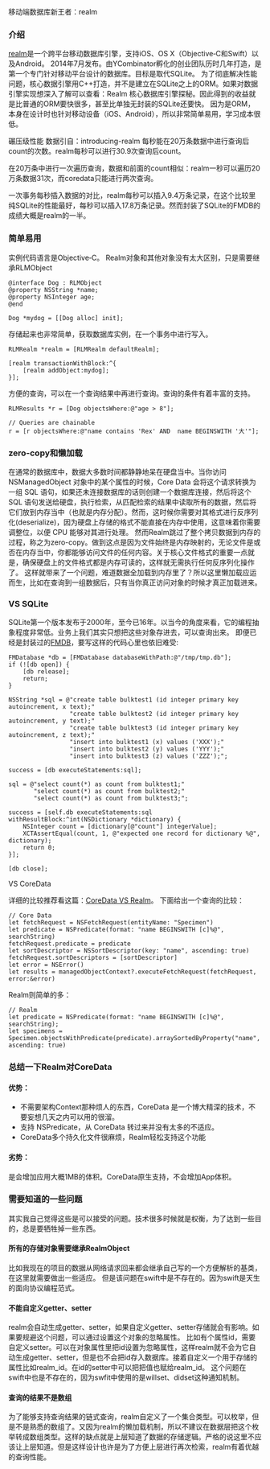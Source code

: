移动端数据库新王者：realm

### 介绍

[realm](https://realm.io/cn/)是一个跨平台移动数据库引擎，支持iOS、OS X（Objective‑C和Swift）以及Android。
2014年7月发布。由YCombinator孵化的创业团队历时几年打造，是第一个专门针对移动平台设计的数据库。目标是取代SQLite。
为了彻底解决性能问题，核心数据引擎用C++打造，并不是建立在SQLite之上的ORM。如果对数据引擎实现想深入了解可以查看：Realm 核心数据库引擎探秘。因此得到的收益就是比普通的ORM要快很多，甚至比单独无封装的SQLite还要快。
因为是ORM，本身在设计时也针对移动设备（iOS、Android），所以非常简单易用，学习成本很低。

碾压级性能
数据引自：introducing-realm
每秒能在20万条数据中进行查询后count的次数。realm每秒可以进行30.9次查询后count。

在20万条中进行一次遍历查询，数据和前面的count相似：realm一秒可以遍历20万条数据31次，而coredata只能进行两次查询。

一次事务每秒插入数据的对比，realm每秒可以插入9.4万条记录，在这个比较里纯SQLite的性能最好，每秒可以插入17.8万条记录。然而封装了SQLite的FMDB的成绩大概是realm的一半。

### 简单易用

实例代码语言是Objective‑C。
Realm对象和其他对象没有太大区别，只是需要继承RLMObject

```
@interface Dog : RLMObject
@property NSString *name;
@property NSInteger age;
@end

Dog *mydog = [[Dog alloc] init];
```

存储起来也非常简单，获取数据库实例，在一个事务中进行写入。

```
RLMRealm *realm = [RLMRealm defaultRealm];

[realm transactionWithBlock:^{
    [realm addObject:mydog];
}];
```

方便的查询，可以在一个查询结果中再进行查询。查询的条件有着丰富的支持。

```
RLMResults *r = [Dog objectsWhere:@"age > 8"];

// Queries are chainable
r = [r objectsWhere:@"name contains 'Rex' AND  name BEGINSWITH '大'"];
```

### zero-copy和懒加载

在通常的数据库中，数据大多数时间都静静地呆在硬盘当中。当你访问 NSManagedObject 对象中的某个属性的时候，Core Data 会将这个请求转换为一组 SQL 语句，如果还未连接数据库的话则创建一个数据库连接，然后将这个 SQL 语句发送给硬盘，执行检索，从匹配检索的结果中读取所有的数据，然后将它们放到内存当中（也就是内存分配）。然而，这时候你需要对其格式进行反序列化(deserialize)，因为硬盘上存储的格式不能直接在内存中使用，这意味着你需要调整位，以便 CPU 能够对其进行处理。
然而Realm跳过了整个拷贝数据到内存的过程，称之为zero-copy。做到这点是因为文件始终是内存映射的，无论文件是或否在内存当中，你都能够访问文件的任何内容。关于核心文件格式的重要一点就是，确保硬盘上的文件格式都是内存可读的，这样就无需执行任何反序列化操作了。
这样就带来了一个问题，难道数据全加载到内存里了？所以这里懒加载应运而生，比如在查询到一组数据后，只有当你真正访问对象的时候才真正加载进来。

### VS SQLite

SQLite第一个版本发布于2000年，至今已16年。以当今的角度来看，它的编程抽象程度非常低。业务上我们其实只想把这些对象存进去，可以查询出来。
即便已经是封装过的[FMDB](https://github.com/ccgus/fmdb)，要写这样的代码心里也依旧难受:

```
FMDatabase *db = [FMDatabase databaseWithPath:@"/tmp/tmp.db"];
if (![db open]) {
    [db release];
    return;
}

NSString *sql = @"create table bulktest1 (id integer primary key autoincrement, x text);"
                 "create table bulktest2 (id integer primary key autoincrement, y text);"
                 "create table bulktest3 (id integer primary key autoincrement, z text);"
                 "insert into bulktest1 (x) values ('XXX');"
                 "insert into bulktest2 (y) values ('YYY');"
                 "insert into bulktest3 (z) values ('ZZZ');";

success = [db executeStatements:sql];

sql = @"select count(*) as count from bulktest1;"
       "select count(*) as count from bulktest2;"
       "select count(*) as count from bulktest3;";

success = [self.db executeStatements:sql withResultBlock:^int(NSDictionary *dictionary) {
    NSInteger count = [dictionary[@"count"] integerValue];
    XCTAssertEqual(count, 1, @"expected one record for dictionary %@", dictionary);
    return 0;
}];

[db close];
```

VS CoreData

详细的比较推荐看这篇：[CoreData VS Realm](http://iiiyu.com/2016/01/19/CoreData-VS-Realm/)。
下面给出一个查询的比较：

```
// Core Data
let fetchRequest = NSFetchRequest(entityName: "Specimen")
let predicate = NSPredicate(format: "name BEGINSWITH [c]%@", searchString)
fetchRequest.predicate = predicate
let sortDescriptor = NSSortDescriptor(key: "name", ascending: true)
fetchRequest.sortDescriptors = [sortDescriptor]
let error = NSError()
let results = managedObjectContext?.executeFetchRequest(fetchRequest, error:&error)
```

Realm则简单的多：

```
// Realm
let predicate = NSPredicate(format: "name BEGINSWITH [c]%@", searchString);
let specimens = Specimen.objectsWithPredicate(predicate).arraySortedByProperty("name", ascending: true)
```
### 总结一下Realm对CoreData

#### 优势：
* 不需要架构Context那种烦人的东西，CoreData 是一个博大精深的技术，不要妄想几天之内可以用的很溜。
* 支持 NSPredicate，从 CoreData 转过来并没有太多的不适应。
* CoreData多个持久化文件很麻烦，Realm轻松支持这个功能

#### 劣势：
是会增加应用大概1MB的体积。CoreData原生支持，不会增加App体积。

### 需要知道的一些问题

其实我自己觉得这些是可以接受的问题。技术很多时候就是权衡，为了达到一些目的，总是要牺牲掉一些东西。

#### 所有的存储对象需要继承RealmObject
比如我现在的项目的数据从网络请求回来都会继承自己写的一个方便解析的基类，在这里就需要做出一些适应。
但是该问题在swift中是不存在的。因为swift是天生的面向协议编程范式。
#### 不能自定义getter、setter
realm会自动生成getter、setter，如果自定义getter、setter存储就会有影响。如果要规避这个问题，可以通过设置这个对象的忽略属性。
比如有个属性id，需要自定义setter。可以在对象属性里把id设置为忽略属性，这样realm就不会为它自动生成getter、setter，但是也不会把id存入数据库。接着自定义一个用于存储的属性比如realm_id。在id的setter中可以把把值也赋给realm_id。
这个问题在swift中也是不存在的，因为swfit中使用的是willset、didset这种通知机制。
#### 查询的结果不是数组
为了能够支持查询结果的链式查询，realm自定义了一个集合类型。可以枚举，但是不是熟悉的数组了。又因为realm的懒加载机制，所以不建议在数据层把这个枚举转成数组类型。这样的缺点就是上层知道了数据的存储逻辑。严格的说这里不应该让上层知道。但是这样设计也许是为了方便上层进行再次检索，realm有着优越的查询性能。

